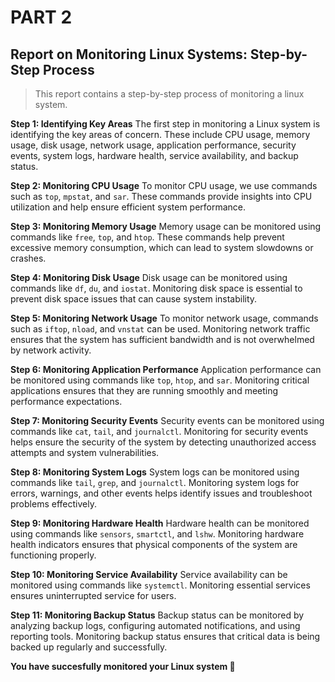 
# PART 2


## Report on Monitoring Linux Systems: Step-by-Step Process

> This report contains a step-by-step process of monitoring a linux system.

**Step 1: Identifying Key Areas**
The first step in monitoring a Linux system is identifying the key areas of concern. These include CPU usage, memory usage, disk usage, network usage, application performance, security events, system logs, hardware health, service availability, and backup status.

**Step 2: Monitoring CPU Usage**
To monitor CPU usage, we use commands such as `top`, `mpstat`, and `sar`. These commands provide insights into CPU utilization and help ensure efficient system performance.

**Step 3: Monitoring Memory Usage**
Memory usage can be monitored using commands like `free`, `top`, and `htop`. These commands help prevent excessive memory consumption, which can lead to system slowdowns or crashes.

**Step 4: Monitoring Disk Usage**
Disk usage can be monitored using commands like `df`, `du`, and `iostat`. Monitoring disk space is essential to prevent disk space issues that can cause system instability.

**Step 5: Monitoring Network Usage**
To monitor network usage, commands such as `iftop`, `nload`, and `vnstat` can be used. Monitoring network traffic ensures that the system has sufficient bandwidth and is not overwhelmed by network activity.

**Step 6: Monitoring Application Performance**
Application performance can be monitored using commands like `top`, `htop`, and `sar`. Monitoring critical applications ensures that they are running smoothly and meeting performance expectations.

**Step 7: Monitoring Security Events**
Security events can be monitored using commands like `cat`, `tail`, and `journalctl`. Monitoring for security events helps ensure the security of the system by detecting unauthorized access attempts and system vulnerabilities.

**Step 8: Monitoring System Logs**
System logs can be monitored using commands like `tail`, `grep`, and `journalctl`. Monitoring system logs for errors, warnings, and other events helps identify issues and troubleshoot problems effectively.

**Step 9: Monitoring Hardware Health**
Hardware health can be monitored using commands like `sensors`, `smartctl`, and `lshw`. Monitoring hardware health indicators ensures that physical components of the system are functioning properly.

**Step 10: Monitoring Service Availability**
Service availability can be monitored using commands like `systemctl`. Monitoring essential services ensures uninterrupted service for users.

**Step 11: Monitoring Backup Status**
Backup status can be monitored by analyzing backup logs, configuring automated notifications, and using reporting tools. Monitoring backup status ensures that critical data is being backed up regularly and successfully.

**You have succesfully monitored your Linux system 🩷**



